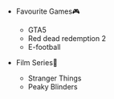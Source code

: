 * Favourite Games🎮
  * GTA5
  * Red dead redemption 2
  * E-football
 
* Film Series🎥
  * Stranger Things
  * Peaky Blinders
